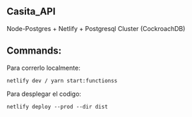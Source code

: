 ## Casita_API

Node-Postgres + Netlify + Postgresql Cluster (CockroachDB)

## Commands:

Para correrlo localmente:
```
netlify dev / yarn start:functionss
```
Para desplegar el codigo:
```
netlify deploy --prod --dir dist
```